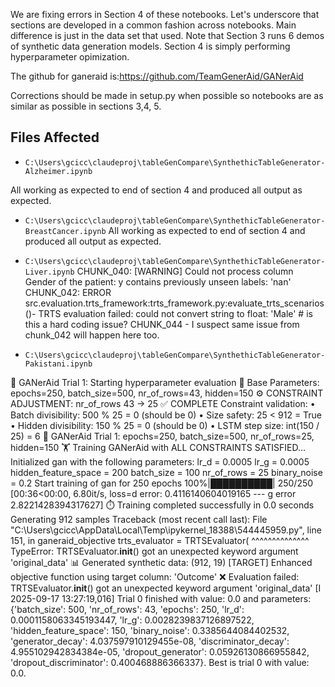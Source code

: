 
We are fixing errors in Section 4 of these notebooks. Let's underscore that sections are developed in a common fashion across notebooks.  Main difference is just in the data set that used.  Note that Section 3 runs 6 demos of synthetic data generation models. Section 4 is simply performing hyperparameter opimization.  

The github for ganeraid is:https://github.com/TeamGenerAid/GANerAid

Corrections should be made in setup.py when possible so notebooks are as similar as possible in sections 3,4, 5.

## Files Affected
- `C:\Users\gcicc\claudeproj\tableGenCompare\SynthethicTableGenerator-Alzheimer.ipynb`

All working as expected to end of section 4 and produced all output as expected. 


- `C:\Users\gcicc\claudeproj\tableGenCompare\SynthethicTableGenerator-BreastCancer.ipynb`
All working as expected to end of section 4 and produced all output as expected. 



- `C:\Users\gcicc\claudeproj\tableGenCompare\SynthethicTableGenerator-Liver.ipynb`
CHUNK_040: [WARNING] Could not process column Gender of the patient: y contains previously unseen labels: 'nan'
CHUNK_042: ERROR	src.evaluation.trts_framework:trts_framework.py:evaluate_trts_scenarios()- TRTS evaluation failed: could not convert string to float: 'Male'  # is this a hard coding issue?
CHUNK_044 - I suspect same issue from chunk_042 will happen here too.



- `C:\Users\gcicc\claudeproj\tableGenCompare\SynthethicTableGenerator-Pakistani.ipynb`

🔄 GANerAid Trial 1: Starting hyperparameter evaluation
🎯 Base Parameters: epochs=250, batch_size=500, nr_of_rows=43, hidden=150
⚙️ CONSTRAINT ADJUSTMENT: nr_of_rows 43 → 25
✅ COMPLETE Constraint validation:
   • Batch divisibility: 500 % 25 = 0 (should be 0)
   • Size safety: 25 < 912 = True
   • Hidden divisibility: 150 % 25 = 0 (should be 0)
   • LSTM step size: int(150 / 25) = 6
🔄 GANerAid Trial 1: epochs=250, batch_size=500, nr_of_rows=25, hidden=150
🏋️ Training GANerAid with ALL CONSTRAINTS SATISFIED...
Initialized gan with the following parameters: 
lr_d = 0.0005
lr_g = 0.0005
hidden_feature_space = 200
batch_size = 100
nr_of_rows = 25
binary_noise = 0.2
Start training of gan for 250 epochs
100%|██████████| 250/250 [00:36<00:00,  6.80it/s, loss=d error: 0.4116140604019165 --- g error 2.8221428394317627]
⏱️ Training completed successfully in 0.0 seconds
Generating 912 samples
Traceback (most recent call last):
  File "C:\Users\gcicc\AppData\Local\Temp\ipykernel_18388\544445959.py", line 151, in ganeraid_objective
    trts_evaluator = TRTSEvaluator(
                     ^^^^^^^^^^^^^^
TypeError: TRTSEvaluator.__init__() got an unexpected keyword argument 'original_data'
📊 Generated synthetic data: (912, 19)
[TARGET] Enhanced objective function using target column: 'Outcome'
❌ Evaluation failed: TRTSEvaluator.__init__() got an unexpected keyword argument 'original_data'
[I 2025-09-17 13:27:19,016] Trial 0 finished with value: 0.0 and parameters: {'batch_size': 500, 'nr_of_rows': 43, 'epochs': 250, 'lr_d': 0.0001158063345193447, 'lr_g': 0.0028239837126897522, 'hidden_feature_space': 150, 'binary_noise': 0.3385644084402532, 'generator_decay': 4.037597910129455e-08, 'discriminator_decay': 4.955102942834384e-05, 'dropout_generator': 0.05926130866955842, 'dropout_discriminator': 0.400468886366337}. Best is trial 0 with value: 0.0.


